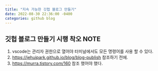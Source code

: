 ```yaml
---
title: "지속 가능한 깃헙 블로그 만들기"
date: 2022-08-30 22:36:00 -0400
categories: github blog
---
```


## 깃헙 블로그 만들기 시행 착오 NOTE

1. vscode는 관리자 권한으로 열어야 터미널에서도 모든 명령어를 사용 할 수 있다.
2. https://jehuipark.github.io/blog/blog-publish 참조하기 전에.
3. https://murra.tistory.com/160 참조 했어야 했다.

